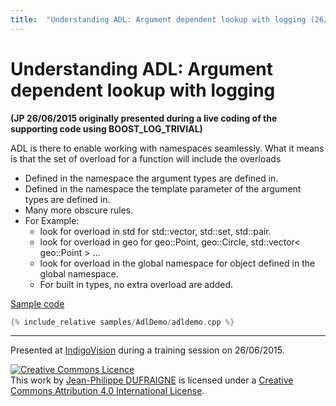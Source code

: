 ```yaml
---
title:  "Understanding ADL: Argument dependent lookup with logging (26/06/2015)"
---
```


# Understanding ADL: Argument dependent lookup with logging
**(JP 26/06/2015 originally presented during a live coding of the supporting code using BOOST_LOG_TRIVIAL)**

ADL is there to enable working with namespaces seamlessly.
What it means is that the set of overload for a function will include the overloads
* Defined in the namespace the argument types are defined in.
* Defined in the namespace the template parameter of the argument types are defined in.
* Many more obscure rules.
* For Example:
  * look for overload in std for std::vector, std::set, std::pair.
  * look for overload in geo for geo::Point, geo::Circle, std::vector< geo::Point > ...
  * look for overload in the global namespace for object defined in the global namespace.
  * For built in types, no extra overload are added.

[Sample code](https://github.com/jeanphilippeD/training/tree/master/docs/_posts/samples/AdlDemo)
```c++
{% include_relative samples/AdlDemo/adldemo.cpp %}
```


-----
Presented at [IndigoVision](https://www.indigovision.com) during a training session on 26/06/2015.

<a rel="license" href="http://creativecommons.org/licenses/by/4.0/"><img alt="Creative Commons Licence" style="border-width:0" src="https://i.creativecommons.org/l/by/4.0/88x31.png" /></a><br />This <span xmlns:dct="http://purl.org/dc/terms/" href="http://purl.org/dc/dcmitype/Text" rel="dct:type">work</span> by <a xmlns:cc="http://creativecommons.org/ns#" href="https://jeanphilipped.github.io/training/" property="cc:attributionName" rel="cc:attributionURL">Jean-Philippe DUFRAIGNE</a> is licensed under a <a rel="license" href="http://creativecommons.org/licenses/by/4.0/">Creative Commons Attribution 4.0 International License</a>.
